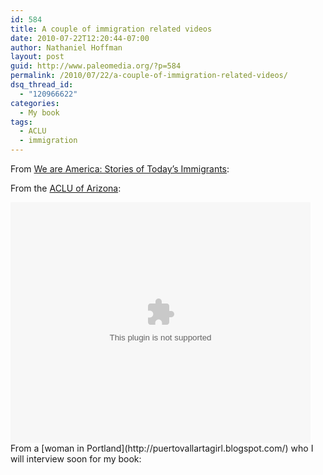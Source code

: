 ```yaml
---
id: 584
title: A couple of immigration related videos
date: 2010-07-22T12:20:44-07:00
author: Nathaniel Hoffman
layout: post
guid: http://www.paleomedia.org/?p=584
permalink: /2010/07/22/a-couple-of-immigration-related-videos/
dsq_thread_id:
  - "120966622"
categories:
  - My book
tags:
  - ACLU
  - immigration
---
```

From [We are America: Stories of Today&#8217;s Immigrants](http://www.weareamericastories.org/):



From the [ACLU of Arizona](http://www.aclu.org/immigrants-rights):

<embed src='http://www.aclu.org/sites/all/plugins/jwflvplayer/player.swf' height='385' width='480' allowscriptaccess='always' allowfullscreen='true' flashvars="&#038;bandwidth=5000&#038;dock=false&#038;file=http%3A%2F%2Fwww.youtube.com%2Fv%2F-zUAO6Ig8Uk%26amp%3Brel%3D0%26amp%3Benablejsapi%3D1%26amp%3Bplayerapiid%3Dytplayer%26amp%3Bfs%3D1&#038;image=http%3A%2F%2Fwww.aclu.org%2Ffiles%2Femvideo_thumbs%2Femvideo-youtube--zUAO6Ig8Uk.jpg&#038;level=0&#038;plugins=viral-2d&#038;type=youtube" />
From a 
[woman in Portland](http://puertovallartagirl.blogspot.com/) who I will interview soon for my book: